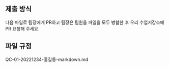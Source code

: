 ## 제출 방식

다음 파일로 팀장에게 PR하고 팀장은 팀원을 파일을 모두 병합한 후 우리 수업저장소에 PR 요청해 주세요. 


## 파일 규정

QC-01-20221234-홍길동-markdown.md

